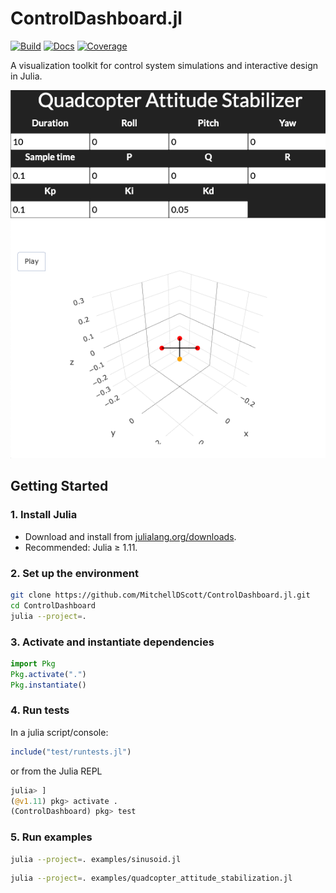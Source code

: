 # ControlDashboard.jl

[![Build](https://github.com/Mitchelldscott/ControlDashboard/actions/workflows/run_tests_with_coverage.yml/badge.svg)](https://github.com/Mitchelldscott/ControlDashboard/actions/workflows/run_tests_with_coverage.yml)
[![Docs](https://github.com/Mitchelldscott/ControlDashboard/actions/workflows/deploy_documentation.yml/badge.svg)](https://github.com/Mitchelldscott/ControlDashboard/actions/workflows/deploy_documentation.yml)
[![Coverage](https://codecov.io/gh/mitchelldscott/ControlDashboard/branch/master/graph/badge.svg?token=)](https://app.codecov.io/gh/mitchelldscott/ControlDashboard)
<!-- [![Docs](https://img.shields.io/badge/docs-html-blue.svg)](https://MitchellDScott.github.io/ControlDashboard/) -->

A visualization toolkit for control system simulations and interactive design in Julia.

![quadcopter design tool](./examples/stabilization_demo.png)

## Getting Started

### 1. **Install Julia**

* Download and install from [julialang.org/downloads](https://julialang.org/downloads/).
* Recommended: Julia ≥ 1.11.

### 2. **Set up the environment**

```bash
git clone https://github.com/MitchellDScott/ControlDashboard.jl.git
cd ControlDashboard
julia --project=.
```

### 3. **Activate and instantiate dependencies**

```julia
import Pkg
Pkg.activate(".")
Pkg.instantiate()
```

### 4. **Run tests**

In a julia script/console:

```julia
include("test/runtests.jl")
```

or from the Julia REPL

```julia
julia> ]
(@v1.11) pkg> activate .
(ControlDashboard) pkg> test
```

### 5. **Run examples**

```bash
julia --project=. examples/sinusoid.jl
```

```bash
julia --project=. examples/quadcopter_attitude_stabilization.jl
```
